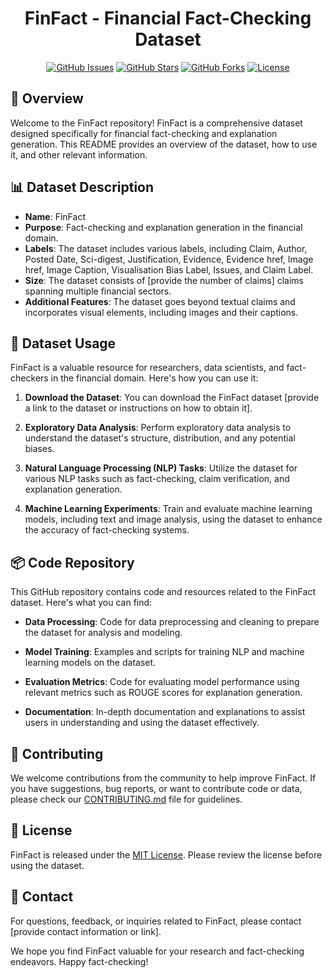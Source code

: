 <h1 align="center">FinFact - Financial Fact-Checking Dataset</h1>

<div align="center">

[![GitHub Issues](https://img.shields.io/github/issues/yourusername/FinFact)](https://github.com/IIT-DM/Fin-Fact/issues)
[![GitHub Stars](https://img.shields.io/github/stars/yourusername/FinFact)](https://github.com/IIT-DM/Fin-Fact/stargazers)
[![GitHub Forks](https://img.shields.io/github/forks/yourusername/FinFact)](https://github.com/IIT-DM/Fin-Fact/network)
[![License](https://img.shields.io/badge/license-MIT-blue.svg)](/LICENSE)

</div>

## 📜 Overview

Welcome to the FinFact repository! FinFact is a comprehensive dataset designed specifically for financial fact-checking and explanation generation. This README provides an overview of the dataset, how to use it, and other relevant information.

## 📊 Dataset Description

- **Name**: FinFact
- **Purpose**: Fact-checking and explanation generation in the financial domain.
- **Labels**: The dataset includes various labels, including Claim, Author, Posted Date, Sci-digest, Justification, Evidence, Evidence href, Image href, Image Caption, Visualisation Bias Label, Issues, and Claim Label.
- **Size**: The dataset consists of [provide the number of claims] claims spanning multiple financial sectors.
- **Additional Features**: The dataset goes beyond textual claims and incorporates visual elements, including images and their captions.

## 🚀 Dataset Usage

FinFact is a valuable resource for researchers, data scientists, and fact-checkers in the financial domain. Here's how you can use it:

1. **Download the Dataset**: You can download the FinFact dataset [provide a link to the dataset or instructions on how to obtain it].

2. **Exploratory Data Analysis**: Perform exploratory data analysis to understand the dataset's structure, distribution, and any potential biases.

3. **Natural Language Processing (NLP) Tasks**: Utilize the dataset for various NLP tasks such as fact-checking, claim verification, and explanation generation.

4. **Machine Learning Experiments**: Train and evaluate machine learning models, including text and image analysis, using the dataset to enhance the accuracy of fact-checking systems.

## 📦 Code Repository

This GitHub repository contains code and resources related to the FinFact dataset. Here's what you can find:

- **Data Processing**: Code for data preprocessing and cleaning to prepare the dataset for analysis and modeling.

- **Model Training**: Examples and scripts for training NLP and machine learning models on the dataset.

- **Evaluation Metrics**: Code for evaluating model performance using relevant metrics such as ROUGE scores for explanation generation.

- **Documentation**: In-depth documentation and explanations to assist users in understanding and using the dataset effectively.

## 🤝 Contributing

We welcome contributions from the community to help improve FinFact. If you have suggestions, bug reports, or want to contribute code or data, please check our [CONTRIBUTING.md](CONTRIBUTING.md) file for guidelines.

## 📄 License

FinFact is released under the [MIT License](/LICENSE). Please review the license before using the dataset.

## 📧 Contact

For questions, feedback, or inquiries related to FinFact, please contact [provide contact information or link].

We hope you find FinFact valuable for your research and fact-checking endeavors. Happy fact-checking!
